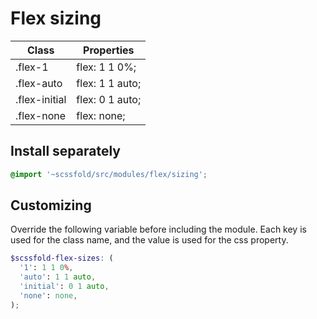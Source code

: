 # Flex sizing

| Class           | Properties      |
| --------------- | --------------- |
| .flex-1         | flex: 1 1 0%;   |
| .flex-auto      | flex: 1 1 auto; |
| .flex-initial   | flex: 0 1 auto; |
| .flex-none      | flex: none;     |

## Install separately

```scss
@import '~scssfold/src/modules/flex/sizing';
```

## Customizing

Override the following variable before including the module. Each key is used for the class name, and the value is used for the css property.

```scss
$scssfold-flex-sizes: (
  '1': 1 1 0%,
  'auto': 1 1 auto,
  'initial': 0 1 auto,
  'none': none,
);
```
